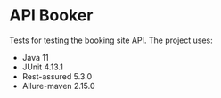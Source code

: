 # API Booker
Tests for testing the booking site API.
The project uses:
- Java 11
- JUnit 4.13.1
- Rest-assured 5.3.0
- Allure-maven 2.15.0
